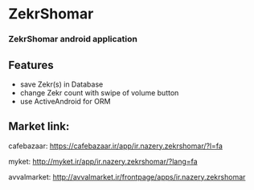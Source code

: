 # ZekrShomar
### ZekrShomar android application


## Features
- save Zekr(s) in Database
- change Zekr count with swipe of volume button
- use ActiveAndroid for ORM

## Market link:
cafebazaar: https://cafebazaar.ir/app/ir.nazery.zekrshomar/?l=fa

myket: http://myket.ir/app/ir.nazery.zekrshomar/?lang=fa

avvalmarket: http://avvalmarket.ir/frontpage/apps/ir.nazery.zekrshomar
